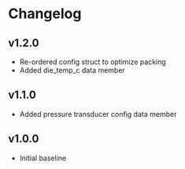 # Changelog

## v1.2.0
- Re-ordered config struct to optimize packing
- Added die_temp_c data member

## v1.1.0
- Added pressure transducer config data member

## v1.0.0
- Initial baseline
